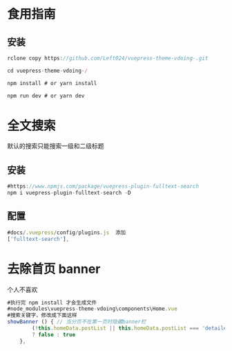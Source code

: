 # 食用指南

## 安装

```js
rclone copy https://github.com/Left024/vuepress-theme-vdoing-.git

cd vuepress-theme-vdoing-/

npm install # or yarn install

npm run dev # or yarn dev
```

# 全文搜索

默认的搜索只能搜索一级和二级标题

## 安装

```js
#https://www.npmjs.com/package/vuepress-plugin-fulltext-search
npm i vuepress-plugin-fulltext-search -D
```

## 配置

```js
#docs/.vuepress/config/plugins.js  添加
['fulltext-search'],
```

# 去除首页 banner

个人不喜欢

```js
#执行完 npm install 才会生成文件
#node_modules\vuepress-theme-vdoing\components\Home.vue
#搜索关键字，修改成下面这样
showBanner () { // 当分页不在第一页时隐藏banner栏
        (!this.homeData.postList || this.homeData.postList === 'detailed')
        ? false : true
    },
```

